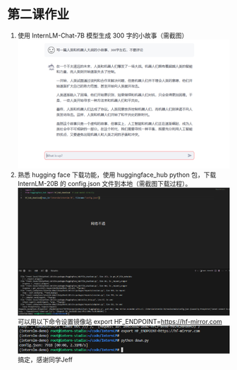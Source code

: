 # 第二课作业
1. 使用 InternLM-Chat-7B 模型生成 300 字的小故事（需截图）
![](png/class2_1.png)
2. 熟悉 hugging face 下载功能，使用 huggingface_hub python 包，下载 InternLM-20B 的 config.json 文件到本地（需截图下载过程）。
![](png/class2_2.png)
可以用以下命令设置镜像站
export HF_ENDPOINT=https://hf-mirror.com
![这图片](png/class2_3.png)  
搞定，感谢同学Jeff